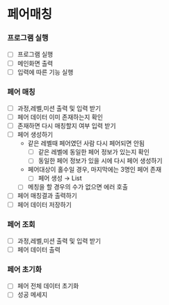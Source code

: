 # 페어매칭

### 프로그램 실행

- [ ]  프로그램 실행
- [ ]  메인화면 출력
- [ ]  입력에 따른 기능 실행

### 페어 매칭

- [ ]  과정,레벨,미션 출력 및 입력 받기
- [ ]  페어 데이터 이미 존재하는지 확인
- [ ]  존재하면 다시 매칭할지 여부 입력 받기
- [ ]  페어 생성하기
    - 같은 레벨때 페어였던 사람 다시 페어되면 안됨
        - [ ]  같은 레벨에 동일한 페어 정보가 있는지 확인
        - [ ]  동일한 페어 정보가 있을 시에 다시 페어 생성하기
    - 페어대상이 홀수일 경우, 마지막에는 3명인 페어 존재
        - [ ]  페어 생성 → List<Pair>
    - [ ]  메칭을 할 경우의 수가 없으면 에러 호출
- [ ]  페어 매칭결과 출력하기
- [ ]  페어 데이터 저장하기

### 페어 조회

- [ ]  과정,레벨,미션 출력 및 입력 받기
- [ ]  페어 데이터 출력

### 페어 초기화

- [ ]  페어 전체 데이터 초기화
- [ ]  성공 메세지